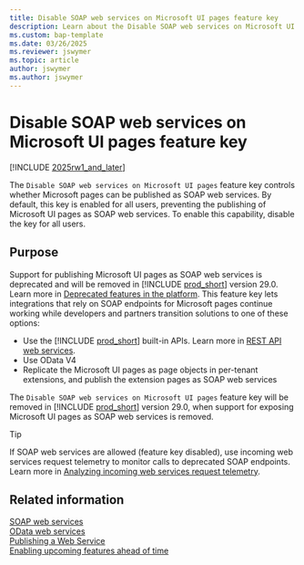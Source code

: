 ```yaml
---
title: Disable SOAP web services on Microsoft UI pages feature key
description: Learn about the Disable SOAP web services on Microsoft UI pages feature key.
ms.custom: bap-template
ms.date: 03/26/2025
ms.reviewer: jswymer
ms.topic: article
author: jswymer
ms.author: jswymer
---
```

# Disable SOAP web services on Microsoft UI pages feature key

[!INCLUDE [2025rw1_and_later](includes/2025rw1_and_later.md)]

The `Disable SOAP web services on Microsoft UI pages` feature key controls whether Microsoft pages can be published as SOAP web services. By default, this key is enabled for all users, preventing the publishing of Microsoft UI pages as SOAP web services. To enable this capability, disable the key for all users. 

## Purpose

Support for publishing Microsoft UI pages as SOAP web services is deprecated and will be removed in [!INCLUDE [prod_short](includes/prod_short.md)] version 29.0. Learn more in [Deprecated features in the platform](../upgrade/deprecated-features-platform.md#soap-on-baseapp-pages). This feature key lets integrations that rely on SOAP endpoints for Microsoft pages continue working while developers and partners transition solutions to one of these options:

- Use the [!INCLUDE [prod_short](includes/prod_short.md)] built-in APIs. Learn more in [REST API web services](../webservices/api-overview.md).
- Use OData V4
- Replicate the Microsoft UI pages as page objects in per-tenant extensions, and publish the extension pages as SOAP web services

The `Disable SOAP web services on Microsoft UI pages` feature key will be removed in [!INCLUDE [prod_short](includes/prod_short.md)] version 29.0, when support for exposing Microsoft UI pages as SOAP web services is removed.

> [!TIP]
> If SOAP web services are allowed (feature key disabled), use incoming web services request telemetry to monitor calls to deprecated SOAP endpoints. Learn more in [Analyzing incoming web services request telemetry](../administration/telemetry-webservices-trace.md).

## Related information

[SOAP web services](../webservices/soap-web-services.md)  
[OData web services](../webservices/OData-Web-Services.md)  
[Publishing a Web Service ](../webservices/publish-web-service.md)  
[Enabling upcoming features ahead of time](/dynamics365/business-central/dev-itpro/administration/feature-management)  
